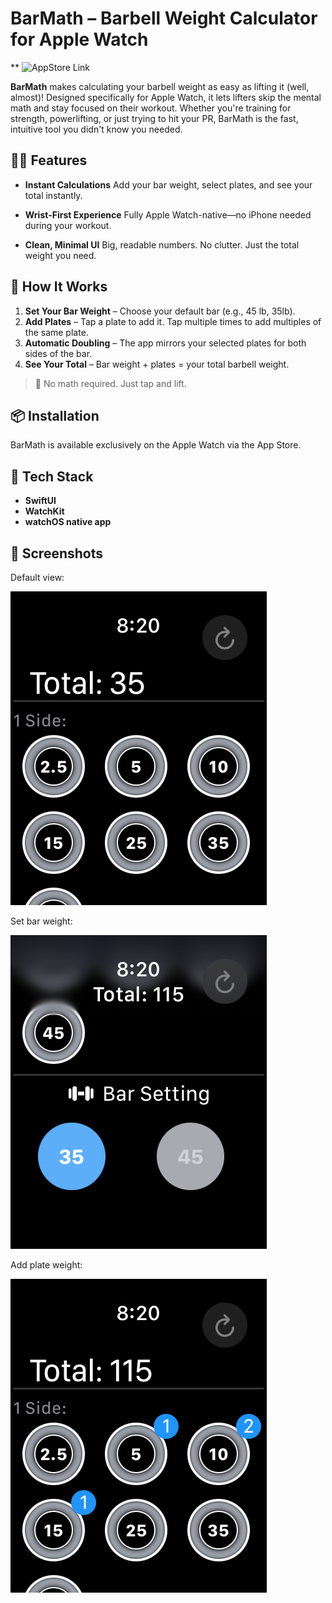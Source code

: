 # BarMath – Barbell Weight Calculator for Apple Watch

** ![AppStore Link](https://apps.apple.com/us/app/barmath/id6737529139)

**BarMath** makes calculating your barbell weight as easy as lifting it (well, almost)! Designed specifically for Apple Watch, it lets lifters skip the mental math and stay focused on their workout. Whether you're training for strength, powerlifting, or just trying to hit your PR, BarMath is the fast, intuitive tool you didn't know you needed.

## 🏋️‍♂️ Features

* **Instant Calculations**
  Add your bar weight, select plates, and see your total instantly.

* **Wrist-First Experience**
  Fully Apple Watch-native—no iPhone needed during your workout.

* **Clean, Minimal UI**
  Big, readable numbers. No clutter. Just the total weight you need.

## 📲 How It Works

1. **Set Your Bar Weight** – Choose your default bar (e.g., 45 lb, 35lb).
2. **Add Plates** – Tap a plate to add it. Tap multiple times to add multiples of the same plate.
3. **Automatic Doubling** – The app mirrors your selected plates for both sides of the bar.
4. **See Your Total** – Bar weight + plates = your total barbell weight.

> 🧠 No math required. Just tap and lift.

## 📦 Installation

BarMath is available exclusively on the Apple Watch via the App Store.

## 🧰 Tech Stack

* **SwiftUI**
* **WatchKit**
* **watchOS native app**

## 📸 Screenshots
Default view:

![BarMath Screenshot](images/Default.png)

Set bar weight:

![BarMath Screenshot](images/barset.png)

Add plate weight:

![BarMath Screenshot](images/badge.png)









